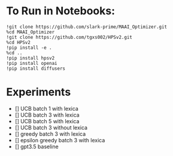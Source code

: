 # To Run in Notebooks: 

```shell
!git clone https://github.com/slark-prime/MAAI_Optimizer.git
%cd MAAI_Optimizer
!git clone https://github.com/tgxs002/HPSv2.git
%cd HPSv2
!pip install -e .
%cd ..
!pip install hpsv2
!pip install openai
!pip install diffusers

```

# Experiments
- [] UCB batch 1 with lexica
- [] UCB batch 3 with lexica
- [] UCB batch 5 with lexica
- [] UCB batch 3 without lexica
- [] greedy batch 3 with lexica
- [] epsilon greedy batch 3 with lexica
- [] gpt3.5 baseline 
